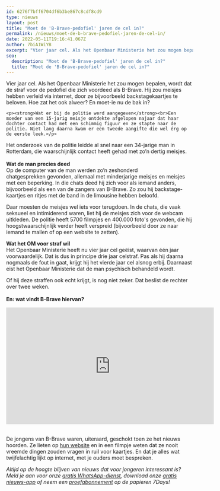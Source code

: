 ```yaml
---
id: 6276f7bff6704df6b3be867c8cdf8cd9
type: nieuws
layout: post
title: "Moet de 'B-Brave-pedofiel' jaren de cel in?"
permalink: /nieuws/moet-de-b-brave-pedofiel-jaren-de-cel-in/
date: 2022-05-11T19:16:41.067Z
author: 7biA1WiYB
excerpt: "Vier jaar cel. Als het Openbaar Ministerie het zou mogen bepalen, wordt dat de straf voor de pedofiel die zich voordeed als B-Brave. Hij zou meisjes hebben verleid via internet, door ze bijvoorbeeld backstagekaartjes te beloven. Hoe zat het ook alweer? En moet-ie nu de bak in?   "
seo:
  description: "Moet de 'B-Brave-pedofiel' jaren de cel in?"
  title: "Moet de 'B-Brave-pedofiel' jaren de cel in?"
---
```

Vier jaar cel. Als het Openbaar Ministerie het zou mogen bepalen, wordt dat de straf voor de pedofiel die zich voordeed als B-Brave. Hij zou meisjes hebben verleid via internet, door ze bijvoorbeeld backstagekaartjes te beloven. Hoe zat het ook alweer? En moet-ie nu de bak in?   

    <p><strong>Wat er bij de politie werd aangegeven</strong><br>Een moeder van een 15-jarig meisje ontdekte afgelopen najaar dat haar dochter contact had met een schimmig figuur en ze stapte naar de politie. Niet lang daarna kwam er een tweede aangifte die wel érg op de eerste leek.</p>
<p>Het onderzoek van de politie leidde al snel naar een 34-jarige man in Rotterdam, die waarschijnlijk contact heeft gehad met zo’n dertig meisjes. <br><br><strong>Wat de man precies deed</strong><br>Op de computer van de man werden zo’n zeshonderd chatgesprekken gevonden, allemaal met minderjarige meisjes en meisjes met een beperking. In die chats deed hij zich voor als iemand anders, bijvoorbeeld als een van de zangers van B-Brave. Zo zou hij backstage-kaartjes en ritjes met de band in de limousine hebben beloofd. </p>
<p>Daar moesten de meisjes wel iets voor terugdoen. In de chats, die vaak seksueel en intimiderend waren, liet hij de meisjes zich voor de webcam uitkleden. De politie heeft 5700 filmpjes en 400.000 foto's gevonden, die hij hoogstwaarschijnlijk verder heeft verspreid (bijvoorbeeld door ze naar iemand te mailen of op een website te zetten).</p>
<p>​<strong>Wat het OM voor straf wil</strong><br>Het Openbaar Ministerie heeft nu vier jaar cel geëist, waarvan één jaar voorwaardelijk. Dat is dus in principe drie jaar celstraf. Pas als hij daarna nogmaals de fout in gaat, krijgt hij het vierde jaar cel alsnog erbij. Daarnaast eist het Openbaar Ministerie dat de man psychisch behandeld wordt. </p>
<p>Of hij deze straffen ook echt krijgt, is nog niet zeker. Dat beslist de rechter over twee weken. <br><br><strong>En: wat vindt B-Brave hiervan?</strong><br></p>
<iframe allowfullscreen="" frameborder="0" height="315" src="https://www.youtube.com/embed/OuMCNthzOAk" width="560"></iframe><p><br>De jongens van B-Brave waren, uiteraard, geschokt toen ze het nieuws hoorden. Ze lieten op <a href="http://b-brave.nl/social-media-moet-leuk-blijven/#single-anchor">hun website</a> en in een filmpje weten dat ze nooit vreemde dingen zouden vragen in ruil voor kaartjes. En dat je alles wat twijfelachtig lijkt op internet, met je ouders moet bespreken. </p>
<p><em>Altijd op de hoogte blijven van nieuws dat voor jongeren interessant is? Meld je aan voor onze <a href="https://7dagen.netlify.app/whatsapp">gratis WhatsApp-dienst</a>, download onze <a href="https://7dagen.netlify.app/app">gratis nieuws-app</a> of neem een <a href="https://7dagen.netlify.app/abonnement">proefabonnement</a> op de papieren 7Days!</em></p>  
